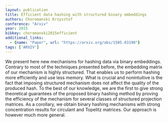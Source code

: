 ```yaml
---
layout: publication
title: Efficient data hashing with structured binary embeddings
authors: Choromanski Krzysztof
conference: "Arxiv"
year: 2015
bibkey: choromanski2015efficient
additional_links:
  - {name: "Paper", url: "https://arxiv.org/abs/1505.03190"}
tags: ['ARXIV']
---
```

We present here new mechanisms for hashing data via binary embeddings. Contrary to most of the techniques presented before, the embedding matrix of our mechanism is highly structured. That enables us to perform hashing more efficiently and use less memory. What is crucial and nonintuitive is the fact that imposing structured mechanism does not affect the quality of the produced hash. To the best of our knowledge, we are the first to give strong theoretical guarantees of the proposed binary hashing method by proving the efficiency of the mechanism for several classes of structured projection matrices. As a corollary, we obtain binary hashing mechanisms with strong concentration results for circulant and Topelitz matrices. Our approach is however much more general.

